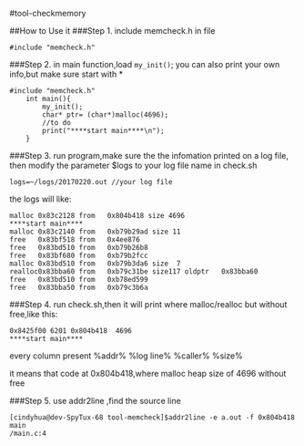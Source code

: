 #tool-checkmemory

##How to Use it
###Step 1.
include memcheck.h in file

    #include "memcheck.h"

###Step 2.
in main function,load `my_init()`;
you can also print your own info,but make sure start with *
```
#include "memcheck.h"
    int main(){
    	my_init();
        char* ptr= (char*)malloc(4696);
    	//to do
    	print("****start main****\n");
    }
```

###Step 3.
run program,make sure the the infomation printed on a log file, then modify the parameter $logs to your log file name in check.sh

`logs=~/logs/20170220.out //your log file`

the logs will like:

```
malloc 0x83c2128 from   0x804b418 size 4696
****start main****
malloc 0x83c2140 from   0xb79b29ad size 11
free   0x83bf518 from   0x4ee876
free   0x83bd510 from   0xb79b26b8
free   0x83bf680 from   0xb79b2fcc
malloc 0x83bd510 from   0xb79b3da6 size  7
realloc0x83bba60 from   0xb79c31be size117 oldptr   0x83bba60
free   0x83bd510 from   0xb78ed599
free   0x83bba50 from   0xb79c3b6a
```


###Step 4.
run check.sh,then it will print where malloc/realloc but without free,like this:

```
0x8425f00 6201 0x804b418  4696
****start main****
```

every column present 
%addr% %log line% %caller% %size%

it means that code at 0x804b418,where malloc heap size of 4696 without free


###Step 5.
use addr2line ,find the source line

```
[cindyhua@dev-SpyTux-68 tool-memcheck]$addr2line -e a.out -f 0x804b418
main                       
/main.c:4
```

